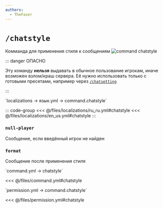 ```yaml
---
authors:
  - TheFaser
---
```


# `/chatstyle`

Комманда для применения стиля к сообщениям
![command chatstyle](/commandchatstyle.png)

::: danger ОПАСНО

Эту команду **нельзя** выдавать в обычное пользование игрокам, иначе возможен взлом/краш сервера. Её нужно использовать только с готовыми пресетами, например через [`/chatsetting`](/docs/command/chatsetting)

:::

[//]: # (localization)
<!--@include: @/parts/words.md#localization--> 
<!--@include: @/parts/words.md#path--> `localizations → язык.yml → command.chatstyle`

<!--@include: @/parts/words.md#default--> 

::: code-group
<<< @/files/localizations/ru_ru.yml#chatstyle
<<< @/files/localizations/en_us.yml#chatstyle
:::

### `null-player`

Сообщение, если введённый игрок не найден

### `format`

Сообщение после применения стиля

[//]: # (command.yml)
<!--@include: @/parts/words.md#setting-->
<!--@include: @/parts/words.md#path--> `command.yml → chatstyle`

<!--@include: @/parts/words.md#default-->
<<< @/files/command.yml#chatstyle

<!--@include: @/parts/enable.md-->
<!--@include: @/parts/aliases.md-->
<!--@include: @/parts/destination.md-->
<!--@include: @/parts/cooldown.md-->
<!--@include: @/parts/sound.md-->

[//]: # (permission.yml)
<!--@include: @/parts/words.md#permission-->
<!--@include: @/parts/words.md#path--> `permission.yml → command.chatstyle`

<!--@include: @/parts/words.md#default-->
<<< @/files/permission.yml#chatstyle

<!--@include: @/parts/permission/permissionTier3.md-->
<!--@include: @/parts/permission/other.md-->
<!--@include: @/parts/permission/cooldown.md-->
<!--@include: @/parts/permission/sound.md-->
